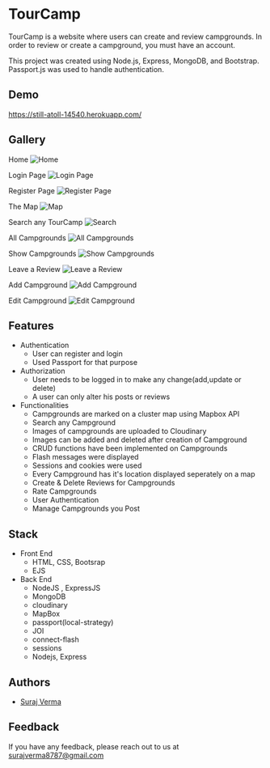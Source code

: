 
# TourCamp

TourCamp is a website where users can create and review campgrounds. In order to review or create a campground, you must have an account. 

This project was created using Node.js, Express, MongoDB, and Bootstrap. Passport.js was used to handle authentication.


## Demo

https://still-atoll-14540.herokuapp.com/

## Gallery
Home
![Home](https://raw.githubusercontent.com/surajverma8787/TourCamp/master/TourCamp%20Screenshots/Home.png)

Login Page
![Login Page](https://raw.githubusercontent.com/surajverma8787/TourCamp/master/TourCamp%20Screenshots/Login%20Page.png)

Register Page
![Register Page](https://raw.githubusercontent.com/surajverma8787/TourCamp/master/TourCamp%20Screenshots/Register%20Page.png)

The Map
![Map](https://raw.githubusercontent.com/surajverma8787/TourCamp/master/TourCamp%20Screenshots/The%20Map.png)

Search any TourCamp
![Search](https://raw.githubusercontent.com/surajverma8787/TourCamp/master/TourCamp%20Screenshots/Search%20and%20View%20Campground.png)

All Campgrounds
![All Campgrounds](https://raw.githubusercontent.com/surajverma8787/TourCamp/master/TourCamp%20Screenshots/All%20Campgrounds.png)

Show Campgrounds
![Show Campgrounds](https://raw.githubusercontent.com/surajverma8787/TourCamp/master/TourCamp%20Screenshots/Show%20campgrounds.png)

Leave a Review
![Leave a Review](https://raw.githubusercontent.com/surajverma8787/TourCamp/master/TourCamp%20Screenshots/Leave%20Review.png)

Add Campground
![Add Campground](https://raw.githubusercontent.com/surajverma8787/TourCamp/master/TourCamp%20Screenshots/Add%20Campground.png)

Edit Campground
![Edit Campground](https://raw.githubusercontent.com/surajverma8787/TourCamp/master/TourCamp%20Screenshots/Edit%20campground.png)


## Features

- Authentication
    - User can register and login
    - Used Passport for that purpose
- Authorization
    - User needs to be logged in to make any change(add,update or delete)
    - A user can only alter his posts or reviews
- Functionalities
    - Campgrounds are marked on a cluster map using Mapbox API
    - Search any Campground
    - Images of campgrounds are uploaded to Cloudinary
    - Images can be added and deleted after creation of Campground
    - CRUD functions have been implemented on Campgrounds
    - Flash messages were displayed
    - Sessions and cookies were used
    - Every Campground has it's location displayed seperately on a map
    - Create & Delete Reviews for Campgrounds
    - Rate Campgrounds
    - User Authentication
    - Manage Campgrounds you Post


## Stack
- Front End
    - HTML, CSS, Bootsrap 
    - EJS
- Back End
    - NodeJS , ExpressJS
    - MongoDB
    - cloudinary
    - MapBox
    - passport(local-strategy)
    - JOI
    - connect-flash
    - sessions
    - Nodejs, Express





## Authors

- [Suraj Verma](https://www.github.com/surajverma8787)


## Feedback

If you have any feedback, please reach out to us at surajverma8787@gmail.com

